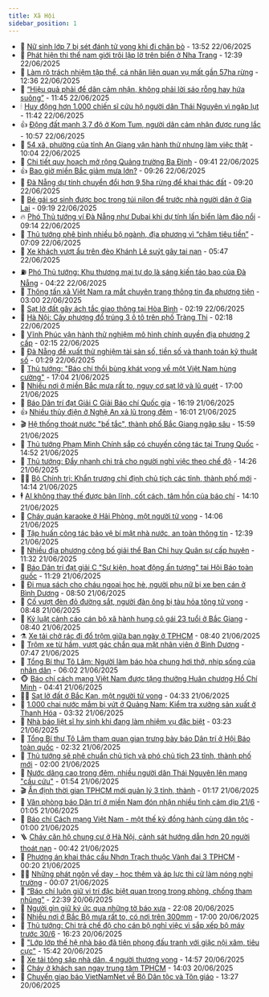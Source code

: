 ```yaml
---
title: Xã Hội
sidebar_position: 1
---
```


<!-- dantri-xa-hoi:START -->
- 🫣 [Nữ sinh lớp 7 bị sét đánh tử vong khi đi chăn bò](https://dantri.com.vn/xa-hoi/nu-sinh-lop-7-bi-set-danh-tu-vong-khi-di-chan-bo-20250622201813281.htm) - 13:52 22/06/2025
- 💼 [Phát hiện thi thể nam giới trôi lập lờ trên biển ở Nha Trang](https://dantri.com.vn/xa-hoi/phat-hien-thi-the-nam-gioi-troi-lap-lo-tren-bien-o-nha-trang-20250622191840864.htm) - 12:39 22/06/2025
- 🎊 [Làm rõ trách nhiệm tập thể, cá nhân liên quan vụ mất gần 57ha rừng](https://dantri.com.vn/xa-hoi/lam-ro-trach-nhiem-tap-the-ca-nhan-lien-quan-vu-mat-gan-57ha-rung-20250622185245812.htm) - 12:36 22/06/2025
- 🙉 [“Hiệu quả phải để dân cảm nhận, không phải lời sáo rỗng hay hứa suông”](https://dantri.com.vn/xa-hoi/hieu-qua-phai-de-dan-cam-nhan-khong-phai-loi-sao-rong-hay-hua-suong-20250622182301708.htm) - 11:45 22/06/2025
- 🕯 [Huy động hơn 1.000 chiến sĩ cứu hộ người dân Thái Nguyên vì ngập lụt](https://dantri.com.vn/xa-hoi/huy-dong-hon-1000-chien-si-cuu-ho-nguoi-dan-thai-nguyen-vi-ngap-lut-20250622181235943.htm) - 11:42 22/06/2025
- 👍 [Động đất mạnh 3,7 độ ở Kom Tum, người dân cảm nhận được rung lắc](https://dantri.com.vn/xa-hoi/dong-dat-manh-37-do-o-kom-tum-nguoi-dan-cam-nhan-duoc-rung-lac-20250622171055479.htm) - 10:57 22/06/2025
- 🤖 [54 xã, phường của tỉnh An Giang vận hành thử nhưng làm việc thật](https://dantri.com.vn/xa-hoi/54-xa-phuong-cua-tinh-an-giang-van-hanh-thu-nhung-lam-viec-that-20250622165359421.htm) - 10:04 22/06/2025
- 🙉 [Chi tiết quy hoạch mở rộng Quảng trường Ba Đình](https://dantri.com.vn/xa-hoi/chi-tiet-quy-hoach-mo-rong-quang-truong-ba-dinh-20250622162256580.htm) - 09:41 22/06/2025
- 👍 [Bao giờ miền Bắc giảm mưa lớn?](https://dantri.com.vn/xa-hoi/bao-gio-mien-bac-giam-mua-lon-20250622161715939.htm) - 09:26 22/06/2025
- 🗽 [Đà Nẵng dự tính chuyển đổi hơn 9,5ha rừng để khai thác đất](https://dantri.com.vn/xa-hoi/da-nang-du-tinh-chuyen-doi-hon-95ha-rung-de-khai-thac-dat-20250622155709383.htm) - 09:20 22/06/2025
- 🗽 [Bé gái sơ sinh được bọc trong túi nilon để trước nhà người dân ở Gia Lai](https://dantri.com.vn/xa-hoi/be-gai-so-sinh-duoc-boc-trong-tui-nilon-de-truoc-nha-nguoi-dan-o-gia-lai-20250622155726599.htm) - 09:19 22/06/2025
- 🔥 [Phó Thủ tướng ví Đà Nẵng như Dubai khi dự tính lấn biển làm đảo nổi](https://dantri.com.vn/xa-hoi/pho-thu-tuong-vi-da-nang-nhu-dubai-khi-du-tinh-lan-bien-lam-dao-noi-20250622151833948.htm) - 09:14 22/06/2025
- 🦒 [Thủ tướng phê bình nhiều bộ ngành, địa phương vì “chậm tiêu tiền”](https://dantri.com.vn/xa-hoi/thu-tuong-phe-binh-nhieu-bo-nganh-dia-phuong-vi-cham-tieu-tien-20250622140429827.htm) - 07:09 22/06/2025
- 🧐 [Xe khách vượt ẩu trên đèo Khánh Lê suýt gây tai nạn](https://dantri.com.vn/xa-hoi/xe-khach-vuot-au-tren-deo-khanh-le-suyt-gay-tai-nan-20250622124014518.htm) - 05:47 22/06/2025
- ⛽️ [Phó Thủ tướng: Khu thương mại tự do là sáng kiến táo bạo của Đà Nẵng](https://dantri.com.vn/xa-hoi/pho-thu-tuong-khu-thuong-mai-tu-do-la-sang-kien-tao-bao-cua-da-nang-20250622105746719.htm) - 04:22 22/06/2025
- 🚀 [Thông tấn xã Việt Nam ra mắt chuyên trang thông tin đa phương tiện](https://dantri.com.vn/xa-hoi/thong-tan-xa-viet-nam-ra-mat-chuyen-trang-thong-tin-da-phuong-tien-20250622093415097.htm) - 03:00 22/06/2025
- 🦒 [Sạt lở đất gây ách tắc giao thông tại Hòa Bình](https://dantri.com.vn/xa-hoi/sat-lo-dat-gay-ach-tac-giao-thong-tai-hoa-binh-20250622091023762.htm) - 02:19 22/06/2025
- 🦅 [Hà Nội: Cây phượng đổ trúng 3 ô tô trên phố Tràng Thi](https://dantri.com.vn/xa-hoi/ha-noi-cay-phuong-do-trung-3-o-to-tren-pho-trang-thi-20250622091411517.htm) - 02:18 22/06/2025
- 🚀 [Vĩnh Phúc vận hành thử nghiệm mô hình chính quyền địa phương 2 cấp](https://dantri.com.vn/xa-hoi/vinh-phuc-van-hanh-thu-nghiem-mo-hinh-chinh-quyen-dia-phuong-2-cap-20250622091022757.htm) - 02:15 22/06/2025
- 🦅 [Đà Nẵng đề xuất thử nghiệm tài sản số, tiền số và thanh toán kỹ thuật số](https://dantri.com.vn/xa-hoi/da-nang-de-xuat-thu-nghiem-tai-san-so-tien-so-va-thanh-toan-ky-thuat-so-20250622081955577.htm) - 01:29 22/06/2025
- 🤠 [Thủ tướng: &quot;Báo chí thổi bùng khát vọng về một Việt Nam hùng cường&quot;](https://dantri.com.vn/xa-hoi/thu-tuong-bao-chi-thoi-bung-khat-vong-ve-mot-viet-nam-hung-cuong-20250621235652985.htm) - 17:04 21/06/2025
- 💄 [Nhiều nơi ở miền Bắc mưa rất to, nguy cơ sạt lở và lũ quét](https://dantri.com.vn/xa-hoi/nhieu-noi-o-mien-bac-mua-rat-to-nguy-co-sat-lo-va-lu-quet-20250621222243076.htm) - 17:00 21/06/2025
- 🥷 [Báo Dân trí đạt Giải C Giải Báo chí Quốc gia](https://dantri.com.vn/xa-hoi/bao-dan-tri-dat-giai-c-giai-bao-chi-quoc-gia-20250621230829530.htm) - 16:19 21/06/2025
- 👍 [Nhiều thủy điện ở Nghệ An xả lũ trong đêm](https://dantri.com.vn/xa-hoi/nhieu-thuy-dien-o-nghe-an-xa-lu-trong-dem-20250621224347007.htm) - 16:01 21/06/2025
- 🎬 [Hệ thống thoát nước &quot;bế tắc&quot;, thành phố Bắc Giang ngập sâu](https://dantri.com.vn/xa-hoi/he-thong-thoat-nuoc-be-tac-thanh-pho-bac-giang-ngap-sau-20250621224641452.htm) - 15:59 21/06/2025
- 🦒 [Thủ tướng Phạm Minh Chính sắp có chuyến công tác tại Trung Quốc](https://dantri.com.vn/xa-hoi/thu-tuong-pham-minh-chinh-sap-co-chuyen-cong-tac-tai-trung-quoc-20250621214107132.htm) - 14:52 21/06/2025
- 🌊 [Thủ tướng: Đẩy nhanh chi trả cho người nghỉ việc theo chế độ](https://dantri.com.vn/xa-hoi/thu-tuong-day-nhanh-chi-tra-cho-nguoi-nghi-viec-theo-che-do-20250621211942318.htm) - 14:26 21/06/2025
- 🧑‍💻 [Bộ Chính trị: Khẩn trương chỉ định chủ tịch các tỉnh, thành phố mới](https://dantri.com.vn/xa-hoi/bo-chinh-tri-khan-truong-chi-dinh-chu-tich-cac-tinh-thanh-pho-moi-20250621205624378.htm) - 14:14 21/06/2025
- 🕴 [AI không thay thế được bản lĩnh, cốt cách, tâm hồn của báo chí](https://dantri.com.vn/xa-hoi/ai-khong-thay-the-duoc-ban-linh-cot-cach-tam-hon-cua-bao-chi-20250621205152270.htm) - 14:10 21/06/2025
- 🤔 [Cháy quán karaoke ở Hải Phòng, một người tử vong](https://dantri.com.vn/xa-hoi/chay-quan-karaoke-o-hai-phong-mot-nguoi-tu-vong-20250621210204497.htm) - 14:06 21/06/2025
- 💄 [Tập huấn công tác bảo vệ bí mật nhà nước, an toàn thông tin](https://dantri.com.vn/xa-hoi/tap-huan-cong-tac-bao-ve-bi-mat-nha-nuoc-an-toan-thong-tin-20250621221002351.htm) - 12:39 21/06/2025
- 🧠 [Nhiều địa phương công bố giải thể Ban Chỉ huy Quân sự cấp huyện](https://dantri.com.vn/xa-hoi/nhieu-dia-phuong-cong-bo-giai-the-ban-chi-huy-quan-su-cap-huyen-20250621165409874.htm) - 11:32 21/06/2025
- 🦣 [Báo Dân trí đạt giải C &quot;Sự kiện, hoạt động ấn tượng&quot; tại Hội Báo toàn quốc](https://dantri.com.vn/xa-hoi/bao-dan-tri-dat-giai-c-su-kien-hoat-dong-an-tuong-tai-hoi-bao-toan-quoc-20250621175626872.htm) - 11:29 21/06/2025
- 💫 [Đi mua sách cho cháu ngoại học hè, người phụ nữ bị xe ben cán ở Bình Dương](https://dantri.com.vn/xa-hoi/di-mua-sach-cho-chau-ngoai-hoc-he-nguoi-phu-nu-bi-xe-ben-can-o-binh-duong-20250621152939225.htm) - 08:50 21/06/2025
- 🚀 [Cố vượt đèn đỏ đường sắt, người đàn ông bị tàu hỏa tông tử vong](https://dantri.com.vn/xa-hoi/co-vuot-den-do-duong-sat-nguoi-dan-ong-bi-tau-hoa-tong-tu-vong-20250621152641333.htm) - 08:48 21/06/2025
- 🤔 [Kỷ luật cảnh cáo cán bộ xã hành hung cô gái 23 tuổi ở Bắc Giang](https://dantri.com.vn/xa-hoi/ky-luat-canh-cao-can-bo-xa-hanh-hung-co-gai-23-tuoi-o-bac-giang-20250621152640771.htm) - 08:40 21/06/2025
- ⚗️ [Xe tải chở rác đi đổ trộm giữa ban ngày ở TPHCM](https://dantri.com.vn/xa-hoi/xe-tai-cho-rac-di-do-trom-giua-ban-ngay-o-tphcm-20250621153254280.htm) - 08:40 21/06/2025
- 🫶 [Trộm xe từ hầm, vượt gác chắn qua mặt nhân viên ở Bình Dương](https://dantri.com.vn/xa-hoi/trom-xe-tu-ham-vuot-gac-chan-qua-mat-nhan-vien-o-binh-duong-20250621142828046.htm) - 07:47 21/06/2025
- 🌮 [Tổng Bí thư Tô Lâm: Người làm báo hòa chung hơi thở, nhịp sống của nhân dân](https://dantri.com.vn/xa-hoi/tong-bi-thu-to-lam-nguoi-lam-bao-hoa-chung-hoi-tho-nhip-song-cua-nhan-dan-20250621123044338.htm) - 06:02 21/06/2025
- 🐵 [Báo chí cách mạng Việt Nam được tặng thưởng Huân chương Hồ Chí Minh](https://dantri.com.vn/xa-hoi/bao-chi-cach-mang-viet-nam-duoc-tang-thuong-huan-chuong-ho-chi-minh-20250621113300975.htm) - 04:41 21/06/2025
- 🧑‍🏫 [Sạt lở đất ở Bắc Kạn, một người tử vong](https://dantri.com.vn/xa-hoi/sat-lo-dat-o-bac-kan-mot-nguoi-tu-vong-20250621111856336.htm) - 04:33 21/06/2025
- 💫 [1.000 chai nước mắm bị vứt ở Quảng Nam: Kiểm tra xưởng sản xuất ở Thanh Hóa](https://dantri.com.vn/xa-hoi/1000-chai-nuoc-mam-bi-vut-o-quang-nam-kiem-tra-xuong-san-xuat-o-thanh-hoa-20250621074355926.htm) - 03:32 21/06/2025
- 🦩 [Nhà báo liệt sĩ hy sinh khi đang làm nhiệm vụ đặc biệt](https://dantri.com.vn/xa-hoi/nha-bao-liet-si-hy-sinh-khi-dang-lam-nhiem-vu-dac-biet-20250620093659909.htm) - 03:23 21/06/2025
- 🦄 [Tổng Bí thư Tô Lâm tham quan gian trưng bày báo Dân trí ở Hội Báo toàn quốc](https://dantri.com.vn/xa-hoi/tong-bi-thu-to-lam-tham-quan-gian-trung-bay-bao-dan-tri-o-hoi-bao-toan-quoc-20250621091630480.htm) - 02:32 21/06/2025
- 💂 [Thủ tướng sẽ phê chuẩn chủ tịch và phó chủ tịch 23 tỉnh, thành phố mới](https://dantri.com.vn/xa-hoi/thu-tuong-se-phe-chuan-chu-tich-va-pho-chu-tich-23-tinh-thanh-pho-moi-20250621081709482.htm) - 02:00 21/06/2025
- 💄 [Nước dâng cao trong đêm, nhiều người dân Thái Nguyên lên mạng &quot;cầu cứu&quot;](https://dantri.com.vn/xa-hoi/nuoc-dang-cao-trong-dem-nhieu-nguoi-dan-thai-nguyen-len-mang-cau-cuu-20250621075520355.htm) - 01:54 21/06/2025
- 🎬 [Ấn định thời gian TPHCM mới quản lý 3 tỉnh, thành](https://dantri.com.vn/xa-hoi/an-dinh-thoi-gian-tphcm-moi-quan-ly-3-tinh-thanh-20250620225810381.htm) - 01:17 21/06/2025
- 👀 [Văn phòng báo Dân trí ở miền Nam đón nhận nhiều tình cảm dịp 21/6](https://dantri.com.vn/xa-hoi/van-phong-bao-dan-tri-o-mien-nam-don-nhan-nhieu-tinh-cam-dip-216-20250620214705088.htm) - 01:05 21/06/2025
- 💃 [Báo chí Cách mạng Việt Nam - một thế kỷ đồng hành cùng dân tộc](https://dantri.com.vn/xa-hoi/bao-chi-cach-mang-viet-nam-mot-the-ky-dong-hanh-cung-dan-toc-20250621075905898.htm) - 01:00 21/06/2025
- 🪜 [Cháy căn hộ chung cư ở Hà Nội, cảnh sát hướng dẫn hơn 20 người thoát nạn](https://dantri.com.vn/xa-hoi/chay-can-ho-chung-cu-o-ha-noi-canh-sat-huong-dan-hon-20-nguoi-thoat-nan-20250620235659878.htm) - 00:42 21/06/2025
- 📝 [Phương án khai thác cầu Nhơn Trạch thuộc Vành đai 3 TPHCM](https://dantri.com.vn/xa-hoi/phuong-an-khai-thac-cau-nhon-trach-thuoc-vanh-dai-3-tphcm-20250620174101699.htm) - 00:20 21/06/2025
- 🧑‍💻 [Những phát ngôn về dạy - học thêm và áp lực thi cử làm nóng nghị trường](https://dantri.com.vn/xa-hoi/nhung-phat-ngon-ve-day-hoc-them-va-ap-luc-thi-cu-lam-nong-nghi-truong-20250620223515865.htm) - 00:07 21/06/2025
- 👺 [“Báo chí luôn giữ vị trí đặc biệt quan trọng trong phòng, chống tham nhũng”](https://dantri.com.vn/xa-hoi/bao-chi-luon-giu-vi-tri-dac-biet-quan-trong-trong-phong-chong-tham-nhung-20250620201819653.htm) - 22:39 20/06/2025
- 🌮 [Người gìn giữ ký ức qua những tờ báo xưa](https://dantri.com.vn/xa-hoi/nguoi-gin-giu-ky-uc-qua-nhung-to-bao-xua-20250620042431990.htm) - 22:08 20/06/2025
- 🤭 [Nhiều nơi ở Bắc Bộ mưa rất to, có nơi trên 300mm](https://dantri.com.vn/xa-hoi/nhieu-noi-o-bac-bo-mua-rat-to-co-noi-tren-300mm-20250620174944698.htm) - 17:00 20/06/2025
- 💪 [Thủ tướng: Chi trả chế độ cho cán bộ nghỉ việc vì sắp xếp bộ máy trước 30/6](https://dantri.com.vn/xa-hoi/thu-tuong-chi-tra-che-do-cho-can-bo-nghi-viec-vi-sap-xep-bo-may-truoc-306-20250620231607644.htm) - 16:23 20/06/2025
- 🧰 [&quot;Lớp lớp thế hệ nhà báo đã tiên phong đấu tranh với giặc nội xâm, tiêu cực&quot;](https://dantri.com.vn/xa-hoi/lop-lop-the-he-nha-bao-da-tien-phong-dau-tranh-voi-giac-noi-xam-tieu-cuc-20250620223207058.htm) - 15:42 20/06/2025
- 🤡 [Xe tải tông sập nhà dân, 4 người thương vong](https://dantri.com.vn/xa-hoi/xe-tai-tong-sap-nha-dan-4-nguoi-thuong-vong-20250620214750199.htm) - 14:57 20/06/2025
- 🦆 [Cháy ở khách sạn ngay trung tâm TPHCM](https://dantri.com.vn/xa-hoi/chay-o-khach-san-ngay-trung-tam-tphcm-20250620204909490.htm) - 14:03 20/06/2025
- 🦍 [Chuyển giao báo VietNamNet về Bộ Dân tộc và Tôn giáo](https://dantri.com.vn/xa-hoi/chuyen-giao-bao-vietnamnet-ve-bo-dan-toc-va-ton-giao-20250620194404832.htm) - 13:27 20/06/2025<!-- dantri-xa-hoi:END -->

